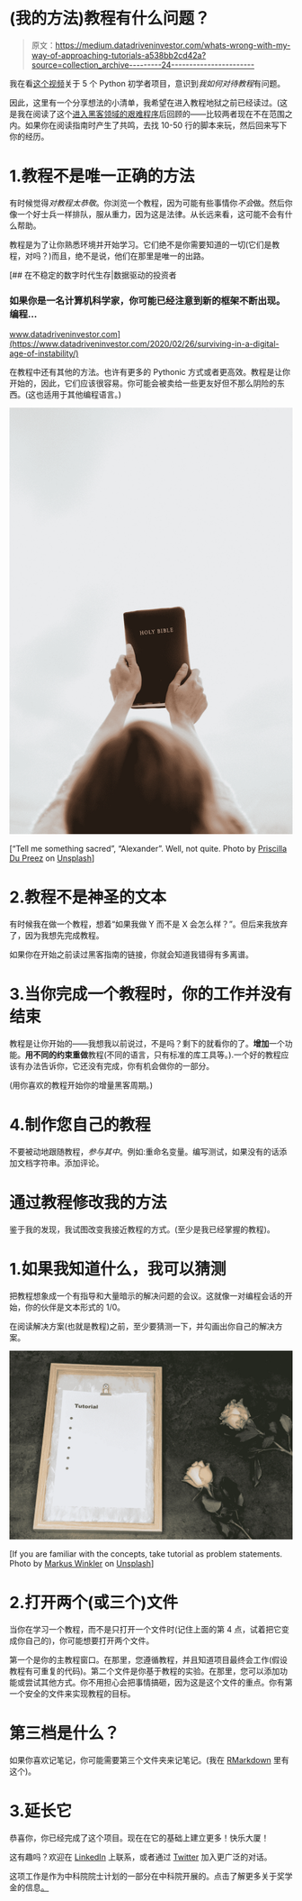 # (我的方法)教程有什么问题？

> 原文：<https://medium.datadriveninvestor.com/whats-wrong-with-my-way-of-approaching-tutorials-a538bb2cd42a?source=collection_archive---------24----------------------->

我在看[这个视频](https://www.youtube.com/watch?v=SrSl6T1My00&feature=youtu.be)关于 5 个 Python 初学者项目，意识到*我如何对待教程*有问题。

因此，这里有一个分享想法的小清单，我希望在进入教程地狱之前已经读过。(这是我在阅读了这个[进入黑客领域的艰难程序](http://www.catb.org/~esr/faqs/hacking-howto.html)后回顾的——比较两者现在不在范围之内。如果你在阅读指南时产生了共鸣，去找 10-50 行的脚本来玩，然后回来写下你的经历。

# 1.教程不是唯一正确的方法

有时候觉得*对教程太恭敬*。你浏览一个教程，因为可能有些事情你*不会*做。然后你像一个好士兵一样排队，服从重力，因为这是法律。从长远来看，这可能不会有什么帮助。

教程是为了让你熟悉环境并开始学习。它们绝不是你需要知道的一切(它们是教程，对吗？)而且，绝不是说，他们在那里是唯一的出路。

[](https://www.datadriveninvestor.com/2020/02/26/surviving-in-a-digital-age-of-instability/) [## 在不稳定的数字时代生存|数据驱动的投资者

### 如果你是一名计算机科学家，你可能已经注意到新的框架不断出现。编程…

www.datadriveninvestor.com](https://www.datadriveninvestor.com/2020/02/26/surviving-in-a-digital-age-of-instability/) 

在教程中还有其他的方法。也许有更多的 Pythonic 方式或者更高效。教程是让你开始的，因此，它们应该很容易。你可能会被卖给一些更友好但不那么阴险的东西。(这也适用于其他编程语言。)

![](img/6e4489d0d340b372c447688f51d53f84.png)

[“Tell me something sacred”, “Alexander”. Well, not quite. Photo by [Priscilla Du Preez](https://unsplash.com/@priscilladupreez?utm_source=medium&utm_medium=referral) on [Unsplash](https://unsplash.com?utm_source=medium&utm_medium=referral)]

# 2.教程不是神圣的文本

有时候我在做一个教程，想着“如果我做 Y 而不是 X 会怎么样？”。但后来我放弃了，因为我想先完成教程。

如果你在开始之前读过黑客指南的链接，你就会知道我错得有多离谱。

# 3.当你完成一个教程时，你的工作并没有结束

教程是让你开始的——我想我以前说过，不是吗？剩下的就看你的了。**增加**一个功能。**用不同的约束重做**教程(不同的语言，只有标准的库工具等。).一个好的教程应该有办法告诉你，它还没有完成，你有机会做你的一部分。

(用你喜欢的教程开始你的增量黑客周期。)

# 4.制作您自己的教程

不要被动地跟随教程，*参与其中*。例如:重命名变量。编写测试，如果没有的话添加文档字符串。添加评论。

# 通过教程修改我的方法

鉴于我的发现，我试图改变我接近教程的方式。(至少是我已经掌握的教程)。

# 1.如果我知道什么，我可以猜测

把教程想象成一个有指导和大量暗示的解决问题的会议。这就像一对编程会话的开始，你的伙伴是文本形式的 1/0。

在阅读解决方案(也就是教程)之前，至少要猜测一下，并勾画出你自己的解决方案。

![](img/550ffbce0a6d6c05d81e181d2afbda7d.png)

[If you are familiar with the concepts, take tutorial as problem statements. Photo by [Markus Winkler](https://unsplash.com/@markuswinkler?utm_source=medium&utm_medium=referral) on [Unsplash](https://unsplash.com?utm_source=medium&utm_medium=referral)]

# 2.打开两个(或三个)文件

当你在学习一个教程，而不是只打开一个文件时(记住上面的第 4 点，试着把它变成你自己的)，你可能想要打开两个文件。

第一个是你的主教程窗口。在那里，您遵循教程，并且知道项目最终会工作(假设教程有可重复的代码)。第二个文件是你基于教程的实验。在那里，您可以添加功能或尝试其他方式。你不用担心会把事情搞砸，因为这是这个文件的重点。你有第一个安全的文件来实现教程的目标。

# 第三档是什么？

如果你喜欢记笔记，你可能需要第三个文件夹来记笔记。(我在 [RMarkdown](https://medium.com/analytics-vidhya/getting-started-with-markdown-and-rstudio-f75b1dff0796) 里有这个)。

# 3.延长它

恭喜你，你已经完成了这个项目。现在在它的基础上建立更多！快乐大厦！

这有趣吗？欢迎在 [LinkedIn](https://www.linkedin.com/in/guglielmofeis/) 上联系，或者通过 [Twitter](https://twitter.com/endecasillabo) 加入更广泛的对话。

这项工作是作为中科院院士计划的一部分在中科院开展的。点击了解更多关于奖学金的信息[。](http://cas.uniri.hr/cas-see-fellowship-application/)
